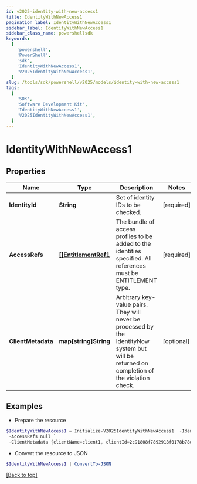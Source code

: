 ```yaml
---
id: v2025-identity-with-new-access1
title: IdentityWithNewAccess1
pagination_label: IdentityWithNewAccess1
sidebar_label: IdentityWithNewAccess1
sidebar_class_name: powershellsdk
keywords:
  [
    'powershell',
    'PowerShell',
    'sdk',
    'IdentityWithNewAccess1',
    'V2025IdentityWithNewAccess1',
  ]
slug: /tools/sdk/powershell/v2025/models/identity-with-new-access1
tags:
  [
    'SDK',
    'Software Development Kit',
    'IdentityWithNewAccess1',
    'V2025IdentityWithNewAccess1',
  ]
---
```


# IdentityWithNewAccess1

## Properties

| Name | Type | Description | Notes |
| --- | --- | --- | --- |
| **IdentityId** | **String** | Set of identity IDs to be checked. | [required] |
| **AccessRefs** | [**[]EntitlementRef1**](entitlement-ref1) | The bundle of access profiles to be added to the identities specified. All references must be ENTITLEMENT type. | [required] |
| **ClientMetadata** | **map[string]String** | Arbitrary key-value pairs. They will never be processed by the IdentityNow system but will be returned on completion of the violation check. | [optional] |

## Examples

- Prepare the resource

```powershell
$IdentityWithNewAccess1 = Initialize-V2025IdentityWithNewAccess1  -IdentityId 2c91809050db617d0150e0bf3215385e `
 -AccessRefs null `
 -ClientMetadata {clientName=client1, clientId=2c91808f7892918f0178b78da4a305a1}
```

- Convert the resource to JSON

```powershell
$IdentityWithNewAccess1 | ConvertTo-JSON
```

[[Back to top]](#)
